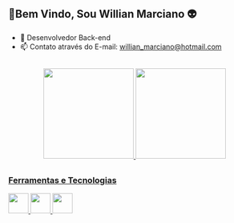 ## 🖖Bem Vindo, Sou Willian Marciano 👽

- 🔭 Desenvolvedor Back-end
- 📫 Contato através do E-mail: willian_marciano@hotmail.com

##

<div align="center">
  <a href="https://github.com/willmarciano">
  <img height="180em" src="https://github-readme-stats.vercel.app/api?username=willmarciano&show_icons=true&theme=chartreuse-dark&include_all_commits=true&count_private=true"/>
  <img height="180em" src="https://github-readme-stats.vercel.app/api/top-langs/?username=willmarciano&layout=compact&langs_count=7&theme=chartreuse-dark"/>
</div>

 ##
 ### Ferramentas e Tecnologias
<img src="https://cdn.jsdelivr.net/gh/devicons/devicon/icons/dotnetcore/dotnetcore-original.svg" width="40" height="40"/>
<img src="https://cdn.jsdelivr.net/gh/devicons/devicon/icons/csharp/csharp-original.svg" width="40" height="40" />  
<img src="https://cdn.jsdelivr.net/gh/devicons/devicon/icons/git/git-original.svg" width="40" height="40"/>

